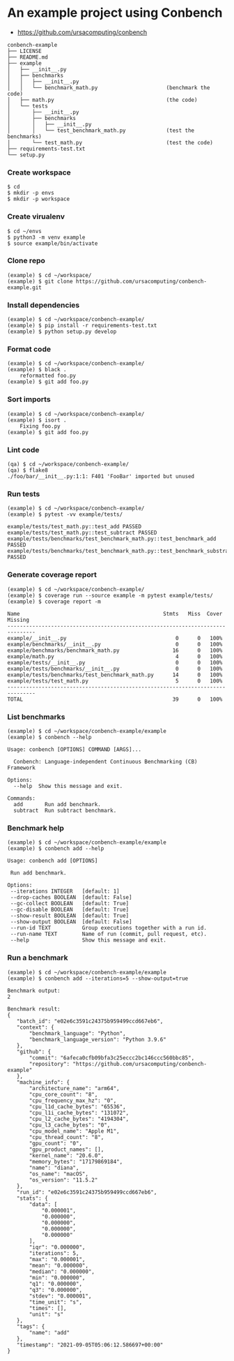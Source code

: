 # An example project using Conbench

- https://github.com/ursacomputing/conbench


```
conbench-example
├── LICENSE
├── README.md
├── example
│   ├── __init__.py
│   ├── benchmarks
│   │   ├── __init__.py
│   │   └── benchmark_math.py                      (benchmark the code)
│   ├── math.py                                    (the code)
│   └── tests
│       ├── __init__.py
│       ├── benchmarks
│       │   ├── __init__.py
│       │   └── test_benchmark_math.py             (test the benchmarks)
│       └── test_math.py                           (test the code)
├── requirements-test.txt
└── setup.py
```

### Create workspace
    $ cd
    $ mkdir -p envs
    $ mkdir -p workspace


### Create virualenv
    $ cd ~/envs
    $ python3 -m venv example
    $ source example/bin/activate


### Clone repo
    (example) $ cd ~/workspace/
    (example) $ git clone https://github.com/ursacomputing/conbench-example.git


### Install dependencies
    (example) $ cd ~/workspace/conbench-example/
    (example) $ pip install -r requirements-test.txt
    (example) $ python setup.py develop


### Format code
    (example) $ cd ~/workspace/conbench-example/
    (example) $ black .
        reformatted foo.py
    (example) $ git add foo.py


### Sort imports
    (example) $ cd ~/workspace/conbench-example/
    (example) $ isort .
        Fixing foo.py
    (example) $ git add foo.py


### Lint code
    (qa) $ cd ~/workspace/conbench-example/
    (qa) $ flake8
    ./foo/bar/__init__.py:1:1: F401 'FooBar' imported but unused


### Run tests
    (example) $ cd ~/workspace/conbench-example/
    (example) $ pytest -vv example/tests/

```
example/tests/test_math.py::test_add PASSED
example/tests/test_math.py::test_subtract PASSED
example/tests/benchmarks/test_benchmark_math.py::test_benchmark_add PASSED
example/tests/benchmarks/test_benchmark_math.py::test_benchmark_substract PASSED
```


### Generate coverage report
    (example) $ cd ~/workspace/conbench-example/
    (example) $ coverage run --source example -m pytest example/tests/ 
    (example) $ coverage report -m
    
```
Name                                              Stmts   Miss  Cover   Missing
-------------------------------------------------------------------------------
example/__init__.py                                   0      0   100%
example/benchmarks/__init__.py                        0      0   100%
example/benchmarks/benchmark_math.py                 16      0   100%
example/math.py                                       4      0   100%
example/tests/__init__.py                             0      0   100%
example/tests/benchmarks/__init__.py                  0      0   100%
example/tests/benchmarks/test_benchmark_math.py      14      0   100%
example/tests/test_math.py                            5      0   100%
-------------------------------------------------------------------------------
TOTAL                                                39      0   100%
```

### List benchmarks
    (example) $ cd ~/workspace/conbench-example/example
    (example) $ conbench --help

```
Usage: conbench [OPTIONS] COMMAND [ARGS]...

  Conbench: Language-independent Continuous Benchmarking (CB) Framework

Options:
  --help  Show this message and exit.

Commands:
  add       Run add benchmark.
  subtract  Run subtract benchmark.
 ```

### Benchmark help
    (example) $ cd ~/workspace/conbench-example/example
    (example) $ conbench add --help

 ```
 Usage: conbench add [OPTIONS]

  Run add benchmark.

Options:
  --iterations INTEGER   [default: 1]
  --drop-caches BOOLEAN  [default: False]
  --gc-collect BOOLEAN   [default: True]
  --gc-disable BOOLEAN   [default: True]
  --show-result BOOLEAN  [default: True]
  --show-output BOOLEAN  [default: False]
  --run-id TEXT          Group executions together with a run id.
  --run-name TEXT        Name of run (commit, pull request, etc).
  --help                 Show this message and exit.
 ```

### Run a benchmark
    (example) $ cd ~/workspace/conbench-example/example
    (example) $ conbench add --iterations=5 --show-output=true

 ```
Benchmark output:
2

Benchmark result:
{
    "batch_id": "e02e6c3591c24375b959499ccd667eb6",
    "context": {
        "benchmark_language": "Python",
        "benchmark_language_version": "Python 3.9.6"
    },
    "github": {
        "commit": "6afeca0cfb09bfa3c25eccc2bc146ccc560bbc85",
        "repository": "https://github.com/ursacomputing/conbench-example"
    },
    "machine_info": {
        "architecture_name": "arm64",
        "cpu_core_count": "8",
        "cpu_frequency_max_hz": "0",
        "cpu_l1d_cache_bytes": "65536",
        "cpu_l1i_cache_bytes": "131072",
        "cpu_l2_cache_bytes": "4194304",
        "cpu_l3_cache_bytes": "0",
        "cpu_model_name": "Apple M1",
        "cpu_thread_count": "8",
        "gpu_count": "0",
        "gpu_product_names": [],
        "kernel_name": "20.6.0",
        "memory_bytes": "17179869184",
        "name": "diana",
        "os_name": "macOS",
        "os_version": "11.5.2"
    },
    "run_id": "e02e6c3591c24375b959499ccd667eb6",
    "stats": {
        "data": [
            "0.000001",
            "0.000000",
            "0.000000",
            "0.000000",
            "0.000000"
        ],
        "iqr": "0.000000",
        "iterations": 5,
        "max": "0.000001",
        "mean": "0.000000",
        "median": "0.000000",
        "min": "0.000000",
        "q1": "0.000000",
        "q3": "0.000000",
        "stdev": "0.000001",
        "time_unit": "s",
        "times": [],
        "unit": "s"
    },
    "tags": {
        "name": "add"
    },
    "timestamp": "2021-09-05T05:06:12.586697+00:00"
}
 ```
